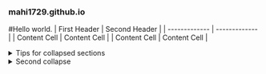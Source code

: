 ### mahi1729.github.io

#Hello world.
| First Header  | Second Header | 
| ------------- | ------------- |
| Content Cell  | Content Cell  | 
| Content Cell  | Content Cell  | 

<details>

<summary>Tips for collapsed sections</summary>

### You can add a header

You can add text within a collapsed section. 

You can add an image or a code block, too.

```ruby
   puts "Hello World"
```

</details>

<details>
   <summary>Second collapse</summary>
      This is fun. 
</details>
